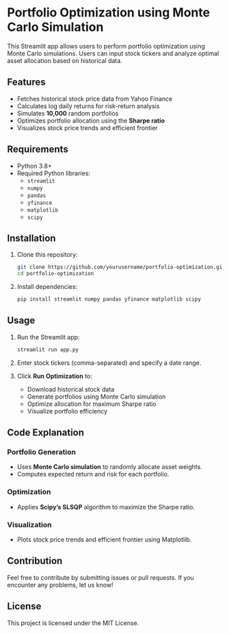 # Portfolio Optimization using Monte Carlo Simulation

This Streamlit app allows users to perform portfolio optimization using Monte Carlo simulations. Users can input stock tickers and analyze optimal asset allocation based on historical data.

## Features
- Fetches historical stock price data from Yahoo Finance
- Calculates log daily returns for risk-return analysis
- Simulates **10,000** random portfolios
- Optimizes portfolio allocation using the **Sharpe ratio**
- Visualizes stock price trends and efficient frontier

## Requirements
- Python 3.8+
- Required Python libraries:
  - `streamlit`
  - `numpy`
  - `pandas`
  - `yfinance`
  - `matplotlib`
  - `scipy`

## Installation

1. Clone this repository:
   ```sh
   git clone https://github.com/yourusername/portfolio-optimization.git
   cd portfolio-optimization
   ```

2. Install dependencies:
   ```sh
   pip install streamlit numpy pandas yfinance matplotlib scipy
   ```

## Usage

1. Run the Streamlit app:
   ```sh
   streamlit run app.py
   ```

2. Enter stock tickers (comma-separated) and specify a date range.

3. Click **Run Optimization** to:
   - Download historical stock data
   - Generate portfolios using Monte Carlo simulation
   - Optimize allocation for maximum Sharpe ratio
   - Visualize portfolio efficiency

## Code Explanation

### Portfolio Generation
- Uses **Monte Carlo simulation** to randomly allocate asset weights.
- Computes expected return and risk for each portfolio.

### Optimization
- Applies **Scipy’s SLSQP** algorithm to maximize the Sharpe ratio.

### Visualization
- Plots stock price trends and efficient frontier using Matplotlib.

## Contribution
Feel free to contribute by submitting issues or pull requests. If you encounter any problems, let us know!

## License
This project is licensed under the MIT License.

